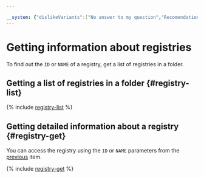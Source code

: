```yaml
---

__system: {"dislikeVariants":["No answer to my question","Recomendations didn't help","The content doesn't match title","Other"]}
---
```

# Getting information about registries

To find out the `ID` or `NAME` of a registry, get a list of registries in a folder.

## Getting a list of registries in a folder {#registry-list}

{% include [registry-list](../../../_includes/iot-core/registry-list.md) %}

## Getting detailed information about a registry {#registry-get}

You can access the registry using the `ID` or `NAME` parameters from the [previous](#registry-list) item.

{% include [registry-get](../../../_includes/iot-core/registry-get.md) %}